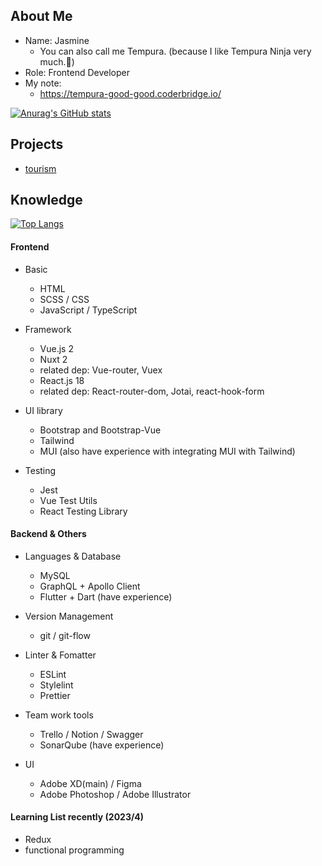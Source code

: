 ## About Me

- Name: Jasmine
  - You can also call me Tempura. (because I like Tempura Ninja very much.🤣)
- Role: Frontend Developer
- My note:
  - https://tempura-good-good.coderbridge.io/


[![Anurag's GitHub stats](https://github-readme-stats.vercel.app/api?username=tempura327&show_icons=true&theme=dracula)](https://github.com/anuraghazra/github-readme-stats)

## Projects

- [tourism](https://tempura327.github.io/The-F2E-tourism/)

## Knowledge

[![Top Langs](https://github-readme-stats.vercel.app/api/top-langs/?username=tempura327&layout=compact)](https://github.com/anuraghazra/github-readme-stats)

#### Frontend

- Basic
  - HTML
  - SCSS / CSS
  - JavaScript / TypeScript

- Framework
  - Vue.js 2
  - Nuxt 2
  - related dep: Vue-router, Vuex
  - React.js 18
  - related dep: React-router-dom, Jotai, react-hook-form

- UI library
  - Bootstrap and Bootstrap-Vue
  - Tailwind
  - MUI (also have experience with integrating MUI with Tailwind)

- Testing
  - Jest 
  - Vue Test Utils
  - React Testing Library
  
  
#### Backend & Others
- Languages & Database
  - MySQL
  - GraphQL + Apollo Client
  - Flutter + Dart (have experience)

- Version Management
  - git / git-flow

- Linter & Fomatter
  - ESLint
  - Stylelint
  - Prettier

- Team work tools
  - Trello / Notion / Swagger
  - SonarQube (have experience)

- UI
  - Adobe XD(main) / Figma
  - Adobe Photoshop / Adobe Illustrator 

#### Learning List recently (2023/4)

- Redux
- functional programming
